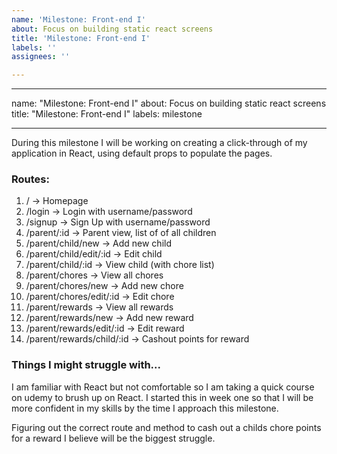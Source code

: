 ```yaml
---
name: 'Milestone: Front-end I'
about: Focus on building static react screens
title: 'Milestone: Front-end I'
labels: ''
assignees: ''

---
```


---

name: "Milestone: Front-end I"
about: Focus on building static react screens
title: "Milestone: Front-end I"
labels: milestone

---

During this milestone I will be working on creating a click-through of my application in React, using default props to populate the pages.

###  Routes:
1. / -> Homepage
2. /login -> Login with username/password
3. /signup -> Sign Up with username/password
4. /parent/:id -> Parent view, list of of all children
5. /parent/child/new -> Add new child
6. /parent/child/edit/:id -> Edit child
7. /parent/child/:id -> View child (with chore list)
8. /parent/chores -> View all chores
9. /parent/chores/new -> Add new chore
10. /parent/chores/edit/:id -> Edit chore
11. /parent/rewards -> View all rewards
12. /parent/rewards/new -> Add new reward
13. /parent/rewards/edit/:id -> Edit reward
14. /parent/rewards/child/:id -> Cashout points for reward


### Things I might struggle with...
I am familiar with React but not comfortable so I am taking a quick course on udemy to brush up on React. I started this in week one so that I will be more confident in my skills by the time I approach this milestone.

Figuring out the correct route and method to cash out a childs chore points for a reward I believe will be the biggest struggle.